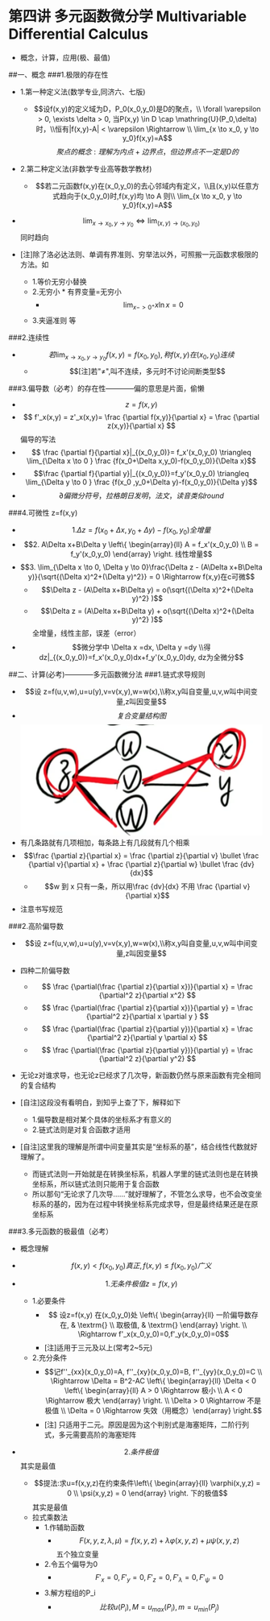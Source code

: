 # 第四讲 多元函数微分学 Multivariable Differential Calculus
* 概念，计算，应用(极、最值) 

##一、概念
###1.极限的存在性
* 1.第一种定义法(数学专业,同济六、七版)
    * $$设f(x,y)的定义域为D，P_0(x_0,y_0)是D的聚点，\\ \forall \varepsilon > 0, \exists \delta > 0, 当P(x,y) \in D \cap \mathring{U}(P_0,\delta)时，\\恒有|f(x,y)-A| < \varepsilon \Rightarrow \\ \lim_{x \to x_0, y \to y_0}f(x,y)=A$$ 
        $$聚点的概念:理解为内点+边界点，但边界点不一定是D的$$
* 2.第二种定义法(非数学专业高等数学教材)
    * $$若二元函数f(x,y)在(x_0,y_0)的去心邻域内有定义，\\且(x,y)以任意方式趋向于(x_0,y_0)时,f(x,y)均 \to A 则\\ \lim_{x \to x_0, y \to y_0}f(x,y)=A$$
    
* $$ \lim_{x \to x_0, y \to y_0} \Leftrightarrow \lim_{(x,y) \to (x_0, y_0)} $$ 同时趋向
* [注]除了洛必达法则、单调有界准则、穷举法以外，可照搬一元函数求极限的方法。如
    * 1.等价无穷小替换
    * 2.无穷小 * 有界变量=无穷小
        * $$ \lim_{x->0^+}x\ln x = 0$$
    * 3.夹逼准则 等
    
###2.连续性
* $$若\lim_{x \to x_0, y \to y_0}f(x,y)=f(x_0,y_0),称f(x,y)在(x_0,y_0)连续$$
    * $$[注]若"≠",叫不连续，多元时不讨论间断类型$$
    
###3.偏导数（必考）的存在性————偏的意思是片面，偷懒

* $$z=f(x,y)$$
* $$ f'_x(x,y) = z'_x(x,y)= \frac {\partial f(x,y)}{\partial x} = \frac {\partial z(x,y)}{\partial x} $$ 偏导的写法
* $$ \frac {\partial f}{\partial x}|_{(x_0,y_0)}= f_x'(x_0,y_0) \triangleq \lim_{\Delta x \to 0  } \frac {f(x_0+\Delta x,y_0)-f(x_0,y_0)}{\Delta x}$$
* $$\frac {\partial f}{\partial y}|_{(x_0,y_0)}=f_y'(x_0,y_0) \triangleq \lim_{\Delta y \to 0  } \frac {f(x_0 ,y_0+\Delta y)-f(x_0,y_0)}{\Delta y}$$
* $$ \partial  偏微分符号，拉格朗日发明，法文，读音类似round$$

###4.可微性 z=f(x,y)
* $$1. \Delta z = f(x_0+ \Delta x, y_0+ \Delta y) - f(x_0,y_0)  全增量$$  
* $$2. A\Delta x+B\Delta y \left\{ \begin{array}{ll}
 A = f_x'(x_0,y_0) \\
 B = f_y'(x_0,y_0) \end{array} \right.  线性增量$$
* $$3. \lim_{\Delta x \to 0, \Delta y \to 0}\frac{\Delta z - (A\Delta x+B\Delta y)}{\sqrt{(\Delta x)^2+(\Delta y)^2}} = 0 \Rightarrow f(x,y)在c可微$$
    * $$\Delta z - (A\Delta x+B\Delta y) = o(\sqrt{(\Delta x)^2+(\Delta y)^2} )$$
    * $$\Delta z = (A\Delta x+B\Delta y) + o(\sqrt{(\Delta x)^2+(\Delta y)^2} )$$ 全增量，线性主部，误差（error）
* $$微分学中 \Delta x =dx, \Delta y =dy \\得 dz|_{(x_0,y_0)}=f_x'(x_0,y_0)dx+f_y'(x_0,y_0)dy, dz为全微分$$


##二、计算(必考)————多元函数微分法
###1.链式求导规则 
* $$设 z=f(u,v,w),u=u(y),v=v(x,y),w=w(x),\\称x,y叫自变量,u,v,w叫中间变量,z叫因变量$$
* $$复合变量结构图$$
![复合变量结构图](./img/mvdc1.png)
* 有几条路就有几项相加，每条路上有几段就有几个相乘
* $$\frac {\partial z}{\partial x} = \frac {\partial z}{\partial v} \bullet \frac {\partial v}{\partial x} + \frac {\partial z}{\partial w} \bullet \frac {dv}{dx}$$
    * $$w 到 x 只有一条，所以用\frac {dv}{dx} 不用 \frac {\partial v}{\partial x}$$
* 注意书写规范

###2.高阶偏导数
* $$设 z=f(u,v,w),u=u(y),v=v(x,y),w=w(x),\\称x,y叫自变量,u,v,w叫中间变量,z叫因变量$$
* 四种二阶偏导数
    * $$ \frac {\partial(\frac {\partial z}{\partial x})}{\partial x} = \frac {\partial^2 z}{\partial x^2} $$
    * $$ \frac {\partial(\frac {\partial z}{\partial x})}{\partial y} = \frac {\partial^2 z}{\partial x \partial y } $$
    * $$ \frac {\partial(\frac {\partial z}{\partial y})}{\partial x} = \frac {\partial^2 z}{\partial y \partial x} $$
    * $$ \frac {\partial(\frac {\partial z}{\partial y})}{\partial y} = \frac {\partial^2 z}{\partial y^2} $$
* 无论z对谁求导，也无论z已经求了几次导，新函数仍然与原来函数有完全相同的复合结构

* [自注]这段没有看明白，到知乎上查了下，解释如下
    * 1.偏导数是相对某个具体的坐标系才有意义的
    * 2.链式法则是对复合函数才适用  
* [自注]这里我的理解是所谓中间变量其实是“坐标系的基”，结合线性代数就好理解了。
    * 而链式法则一开始就是在转换坐标系，机器人学里的链式法则也是在转换坐标系，所以链式法则只能用于复合函数
    * 所以那句“无论求了几次导……”就好理解了，不管怎么求导，也不会改变坐标系的基的，因为在过程中转换坐标系完成求导，但是最终结果还是在原坐标系

###3.多元函数的极最值（必考）
* 概念理解
* $$ f(x,y) < f(x_0,y_0) 真正,f(x,y) \le f(x_0,y_0) 广义$$

* $$1.无条件极值 z=f(x,y)$$
    * 1.必要条件
        * $$ 设z=f(x,y) 在(x_0,y_0)处 \left\{ \begin{array}{ll}
 一阶偏导数存在, & \textrm{} \\
 取极值, & \textrm{}  \end{array} \right. \\ \Rightarrow f'_x(x_0,y_0)=0,f'_y(x_0,y_0)=0$$
        * [注]适用于三元及以上(常考2~5元)
    * 2.充分条件
        * $$记f''_{xx}(x_0,y_0)=A, f''_{xy}(x_0,y_0)=B, f''_{yy}(x_0,y_0)=C \\ \Rightarrow \Delta = B^2-AC  \left\{ \begin{array}{ll}
 \Delta < 0 \left\{ \begin{array}{ll}
 A > 0 \Rightarrow 极小  \\
 A < 0  \Rightarrow 极大  \end{array} \right. \\
 \Delta > 0 \Rightarrow 不是极值 \\  \Delta = 0 \Rightarrow 失效（用概念）\end{array} \right.$$
        * [注] 只适用于二元。原因是因为这个判别式是海塞矩阵，二阶行列式，多元需要高阶的海塞矩阵

* $$2.条件极值$$其实是最值
    * $$提法:求u=f(x,y,z)在约束条件\left\{ \begin{array}{ll}
 \varphi(x,y,z) = 0   \\
 \psi(x,y,z) = 0  \end{array} \right. 下的极值$$ 其实是最值
    * 拉式乘数法 
        * 1.作辅助函数
            * $$ F(x,y,z,\lambda,\mu) = f(x,y,z) +  \lambda \varphi(x,y,z)+\mu\psi(x,y,z) $$五个独立变量
        * 2.令五个偏导为0
            * $$F'_x=0,F'_y=0,F'_z=0,F'_{\lambda}=0,F'_{\psi}=0 $$
        * 3.解方程组的P_i
            * $$比较u(P_i),M = u_{max}(P_i),m=u_{min}(P_j)$$


